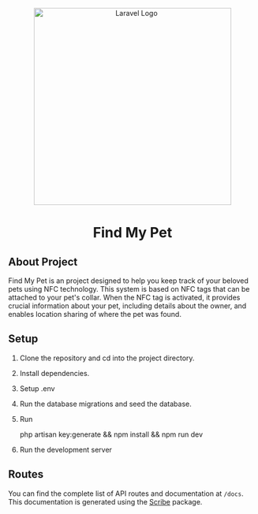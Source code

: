 <p align="center"><a href="https://laravel.com" target="_blank"><img src="https://raw.githubusercontent.com/laravel/art/master/logo-lockup/5%20SVG/2%20CMYK/1%20Full%20Color/laravel-logolockup-cmyk-red.svg" width="400" alt="Laravel Logo"></a></p>

<h1 align="center">
    Find My Pet
</h1>

## About Project
Find My Pet is an project designed to help you keep track of your beloved pets using NFC technology. This system is based on NFC tags that can be attached to your pet's collar. When the NFC tag is activated, it provides crucial information about your pet, including details about the owner, and enables location sharing of where the pet was found.

## Setup

1) Clone the repository and cd into the project directory.

2) Install dependencies.

3) Setup .env

4) Run the database migrations and seed the database.

5) Run 

    php artisan key:generate && npm install && npm run dev

6) Run the development server

## Routes

You can find the complete list of API routes and documentation at `/docs`. This documentation is generated using the [Scribe](https://scribe.readthedocs.io/en/latest/) package.